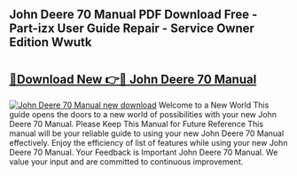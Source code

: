 ## John Deere 70 Manual PDF Download Free - Part-izx User Guide Repair - Service Owner Edition Wwutk

# <h2><a href="http://bc90324.oget.top/?id=John+Deere+70+Manual">🔗Download New 👉🔴 John Deere 70 Manual</a></h2>

[![John Deere 70 Manual new download](https://i.imgur.com/5g1atiW.png)](http://bc90324.oget.top/?id=John+Deere+70+Manual)
Welcome to a New World This guide opens the doors to a new world of possibilities with your new John Deere 70 Manual. Please Keep This Manual for Future Reference This manual will be your reliable guide to using your new John Deere 70 Manual effectively. Enjoy the efficiency of list of features while using your new John Deere 70 Manual. Your Feedback is Important John Deere 70 Manual. We value your input and are committed to continuous improvement.
